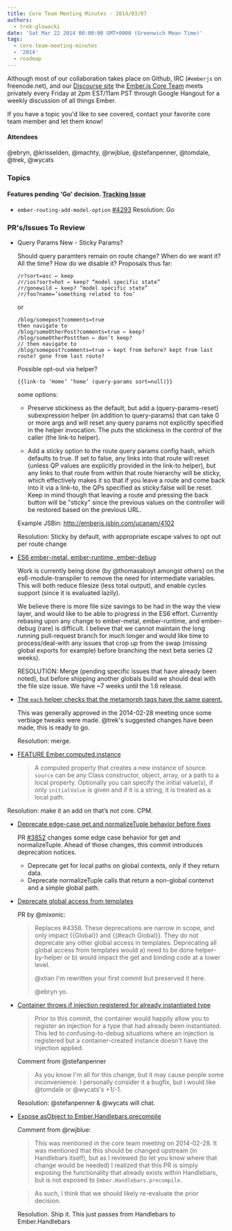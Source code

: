```yaml
---
title: Core Team Meeting Minutes - 2014/03/07
authors:
  - trek-glowacki
date: 'Sat Mar 22 2014 00:00:00 GMT+0000 (Greenwich Mean Time)'
tags:
  - core-team-meeting-minutes
  - '2014'
  - roadmap
---
```



Although most of our collaboration takes place on Github, IRC
(`#emberjs` on freenode.net), and our [Discourse site](http://discuss.emberjs.com/)
the [Ember.js Core Team](/team) meets privately every
Friday at 2pm EST/11am PST through Google Hangout for a weekly
discussion of all things Ember.

If you have a topic you'd like to see covered, contact your favorite
core team member and let them know!

#### Attendees
@ebryn, @krisselden, @machty, @rwjblue, @stefanpenner, @tomdale, @trek, @wycats

### Topics

#### Features pending 'Go' decision. [Tracking Issue](https://github.com/emberjs/ember.js/issues/4052)

  *  `ember-routing-add-model-option` [#4293](https://github.com/emberjs/ember.js/pull/4293)
    Resolution: Go

### PR's/Issues To Review

  * Query Params New - Sticky Params?

    Should query paramters remain on route change? When do we want it? All the time?
    How do we disable it? Proposals thus far:

    ```
    /r?sort=asc ← keep
    /r/ios?sort=hot ← keep? “model specific state”
    /r/gonewild ← keep? “model specific state”
    /r/foo?name=’something related to foo’
    ```

    or
    ```
    /blog/somepost?comments=true
    then navigate to
    /blog/someOtherPost?comments=true ← keep?
    /blog/someOtherPostthen ← don’t keep?
    // then navigate to
    /blog/somepost?comments=true ← kept from before? kept from last route? gone from last route?
    ```

    Possible opt-out via helper?
    ```
    {{link-to ‘Home’ ‘home’ (query-params sort=null)}}
    ```

    some options:
      * Preserve stickiness as the default, but add a (query-params-reset) subexpression helper
        (in addition to query-params) that can take 0 or more args and will reset any query params
        not explicitly specified in the helper invocation. The puts the stickiness in the control
        of the caller (the link-to helper).

      * Add a sticky option to the route query params config hash, which defaults to true. If set to
        false, any links into that route will reset (unless QP values are explicitly provided in the
        link-to helper), but any links to that route from within that route hierarchy will be sticky,
        which effectively makes it so that if you leave a route and come back into it via a link-to,
        the QPs specified as sticky:false will be reset. Keep in mind though that leaving a route and
        pressing the back button will be "sticky" since the previous values on the controller will be
        restored based on the previous URL.

      Example JSBin: http://emberjs.jsbin.com/ucanam/4102

      Resolution: Sticky by default, with appropriate escape valves to opt out per route change


  * [ES6 ember-metal, ember-runtime, ember-debug](https://github.com/emberjs/ember.js/pull/4374)

    Work is currently being done (by @thomasaboyt amongst others) on the es6-module-transpiler
    to remove the need for intermediate variables. This will both reduce filesize (less total
    output), and enable cycles support (since it is evaluated lazily).

    We believe there is more file size savings to be had in the way the view layer, and would like
    to be able to progress in the ES6 effort. Currently rebasing upon any change to ember-metal,
    ember-runtime, and ember-debug (rare) is difficult. I believe that we cannot maintain the long
    running pull-request branch for much longer and would like time to process/deal-with any issues
    that crop up from the swap (missing global exports for example) before branching the next beta
    series (2 weeks).

    RESOLUTION: Merge (pending specific issues that have already been noted), but before shipping another globals build we should deal with the file size issue. We have ~7 weeks until the 1.6 release.

  * [The `each` helper checks that the metamorph tags have the same parent.](https://github.com/emberjs/ember.js/pull/4404)

    This was generally approved in the 2014-02-28 meeting once some verbiage tweaks were made. @trek's suggested
    changes have been made, this is ready to go.

    Resolution: merge.

  * [FEATURE Ember.computed.instance](https://github.com/emberjs/ember.js/pull/4291)

    > A computed property that creates a new instance of source. `source` can be any
    > Class constructor, object, array, or a path to a local property.  Optionally you can
    > specify the initial value(s), if only `initialValue` is given and if it is a string, it
    > is treated as a local path.

  Resolution: make it an add on that’s not core. CPM.

  * [Deprecate edge-case get and normalizeTuple behavior before fixes](https://github.com/emberjs/ember.js/pull/4124)

    PR [#3852](https://github.com/emberjs/ember.js/pull/3852) changes some edge case behavior for get and normalizeTuple. Ahead of those changes, this commit introduces deprecation notices.

    * Deprecate get for local paths on global contexts, only if they
      return data.
    * Deprecate normalizeTuple calls that return a non-global contenxt
      and a simple global path.

  * [Deprecate global access from templates](https://github.com/emberjs/ember.js/pull/4459)

    PR by @mixonic:

    > Replaces #4358. These deprecations are narrow in scope, and only impact {{Global}} and
    > {{#each Global}}. They do not deprecate any other global access in templates. Deprecating
    > all global access from templates would a) need to be done helper-by-helper or b) would impact
    > the get and binding code at a lower level.
    >
    > @xtian I'm rewritten your first commit but preserved it here.
    >
    > @ebryn yo.

  * [Container throws if injection registered for already instantiated type](https://github.com/emberjs/ember.js/pull/4328)

    > Prior to this commit, the container would happily allow you to register an injection for a
    > type that had already been instantiated. This led to confusing-to-debug situations where an
    > injection is registered but a container-created instance doesn't have the injection applied.

    Comment from @stefanpenner

    > As you know I'm all for this change, but it may cause people some inconvenience. I personally
    > consider it a bugfix, but i would like @tomdale or @wycats's +1/-1.

    Resolution: @stefanpenner & @wycats will chat.

  * [Expose asObject to Ember.Handlebars.precompile](https://github.com/emberjs/ember.js/pull/4097)

    Comment from @rwjblue:

    > This was mentioned in the core team meeting on 2014-02-28. It was mentioned that this should be
    > changed upstream (in Handlebars itself), but as I reviewed (to let you know where that change
    > would be needed) I realized that this PR is simply exposing the functionality that already
    > exists within Handlebars, but is not exposed to `Ember.Handlebars.precompile`.

    > As such, I think that we should likely re-evaluate the prior decision.

    Resolution. Ship it. This just passes from Handlebars to Ember.Handlebars

